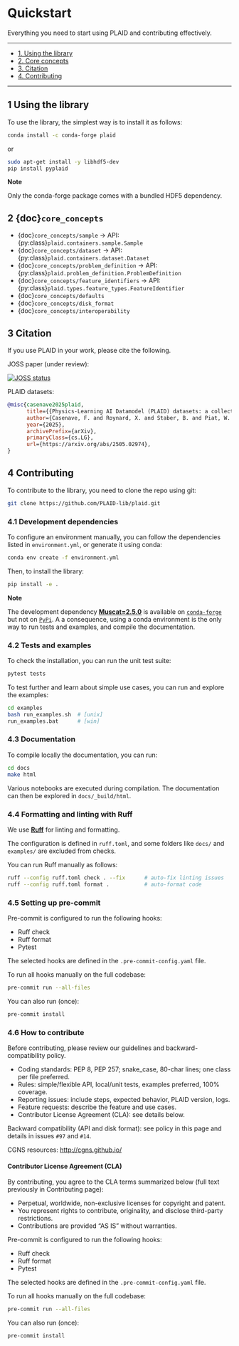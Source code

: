 # Quickstart

Everything you need to start using PLAID and contributing effectively.

---

- [1. Using the library](#1-using-the-library)
- [2. Core concepts](#2-core-concepts)
- [3. Citation](#3-citation)
- [4. Contributing](#4-contributing)

---


## 1 Using the library

To use the library, the simplest way is to install it as follows:

```bash
conda install -c conda-forge plaid
```

or

```bash
sudo apt-get install -y libhdf5-dev
pip install pyplaid
```

**Note**

Only the conda-forge package comes with a bundled HDF5 dependency.

## 2 {doc}`core_concepts`

- {doc}`core_concepts/sample` → API: {py:class}`plaid.containers.sample.Sample`
- {doc}`core_concepts/dataset` → API: {py:class}`plaid.containers.dataset.Dataset`
- {doc}`core_concepts/problem_definition` → API: {py:class}`plaid.problem_definition.ProblemDefinition`
- {doc}`core_concepts/feature_identifiers` → API: {py:class}`plaid.types.feature_types.FeatureIdentifier`
- {doc}`core_concepts/defaults`
- {doc}`core_concepts/disk_format`
- {doc}`core_concepts/interoperability`

## 3 Citation

If you use PLAID in your work, please cite the following.

JOSS paper (under review):

[![JOSS status](https://joss.theoj.org/papers/26b2e13a9fc8e012cc997ca28a7b565e/status.svg)](https://joss.theoj.org/papers/26b2e13a9fc8e012cc997ca28a7b565e)

PLAID datasets:

```bibtex
@misc{casenave2025plaid,
      title={{Physics-Learning AI Datamodel (PLAID) datasets: a collection of physics simulations for machine learning}},
      author={Casenave, F. and Roynard, X. and Staber, B. and Piat, W. and Bucci, M. A. and Akkari, N. and Kabalan, A. and Nguyen, X. M. V. and Saverio, L. and Carpintero Perez, R. and Kalaydjian, A. and Fouch\'{e}, S. and Gonon, T. and Najjar, G. and Menier, E. and Nastorg, M. and Catalani, G. and Rey, C.},
      year={2025},
      archivePrefix={arXiv},
      primaryClass={cs.LG},
      url={https://arxiv.org/abs/2505.02974},
}
```

## 4 Contributing

To contribute to the library, you need to clone the repo using git:

```bash
git clone https://github.com/PLAID-lib/plaid.git
```

### 4.1 Development dependencies

To configure an environment manually, you can follow the dependencies listed in ``environment.yml``, or generate it using conda:

```bash
conda env create -f environment.yml
```

Then, to install the library:

```bash
pip install -e .
```

**Note**

The development dependency [**Muscat=2.5.0**](https://muscat.readthedocs.io/) is available on [``conda-forge``](https://anaconda.org/conda-forge/muscat) but not on [``PyPi``](https://pypi.org/project/muscat). A a consequence, using a conda environment is the only way to run tests and examples, and compile the documentation.


### 4.2 Tests and examples

To check the installation, you can run the unit test suite:

```bash
pytest tests
```

To test further and learn about simple use cases, you can run and explore the examples:

```bash
cd examples
bash run_examples.sh  # [unix]
run_examples.bat      # [win]
```

### 4.3 Documentation

To compile locally the documentation, you can run:

```bash
cd docs
make html
```

Various notebooks are executed during compilation. The documentation can then be explored in ``docs/_build/html``.

### 4.4 Formatting and linting with Ruff

We use [**Ruff**](https://docs.astral.sh/ruff/) for linting and formatting.

The configuration is defined in `ruff.toml`, and some folders like `docs/` and `examples/` are excluded from checks.

You can run Ruff manually as follows:

```bash
ruff --config ruff.toml check . --fix      # auto-fix linting issues
ruff --config ruff.toml format .           # auto-format code
```

### 4.5 Setting up pre-commit

Pre-commit is configured to run the following hooks:

* Ruff check
* Ruff format
* Pytest

The selected hooks are defined in the `.pre-commit-config.yaml` file.

To run all hooks manually on the full codebase:

```bash
pre-commit run --all-files
```

You can also run (once):

```bash
pre-commit install
```

### 4.6 How to contribute

Before contributing, please review our guidelines and backward-compatibility policy.

- Coding standards: PEP 8, PEP 257; snake_case, 80-char lines; one class per file preferred.
- Rules: simple/flexible API, local/unit tests, examples preferred, 100% coverage.
- Reporting issues: include steps, expected behavior, PLAID version, logs.
- Feature requests: describe the feature and use cases.
- Contributor License Agreement (CLA): see details below.

Backward compatibility (API and disk format): see policy in this page and details in issues `#97` and `#14`.

CGNS resources: <http://cgns.github.io/>

#### Contributor License Agreement (CLA)

By contributing, you agree to the CLA terms summarized below (full text previously in Contributing page):
- Perpetual, worldwide, non-exclusive licenses for copyright and patent.
- You represent rights to contribute, originality, and disclose third-party restrictions.
- Contributions are provided “AS IS” without warranties.

Pre-commit is configured to run the following hooks:

* Ruff check
* Ruff format
* Pytest

The selected hooks are defined in the `.pre-commit-config.yaml` file.

To run all hooks manually on the full codebase:

```bash
pre-commit run --all-files
```

You can also run (once):

```bash
pre-commit install
```

